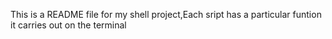 This is a README file for my shell project,Each sript has a particular funtion it carries out on the terminal
